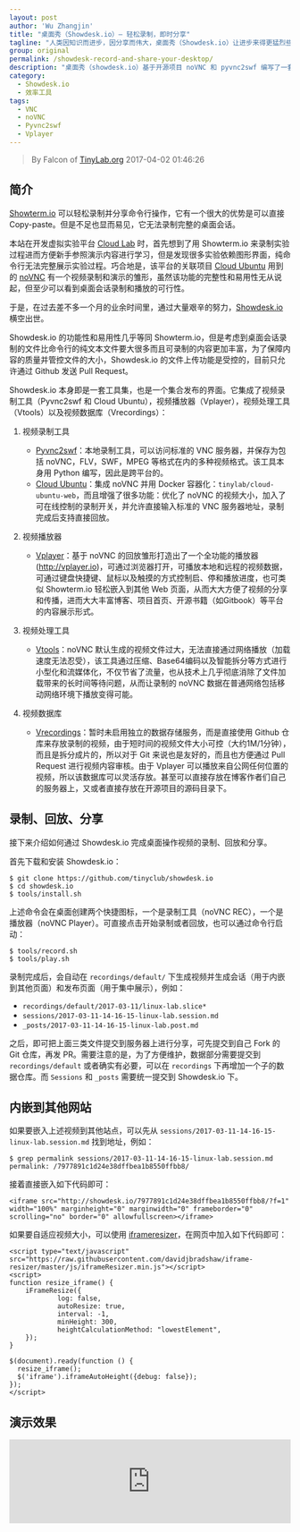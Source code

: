 ```yaml
---
layout: post
author: 'Wu Zhangjin'
title: "桌面秀（Showdesk.io）— 轻松录制，即时分享"
tagline: "人类因知识而进步，因分享而伟大，桌面秀（Showdesk.io）让进步来得更猛烈些吧"
group: original
permalink: /showdesk-record-and-share-your-desktop/
description: "桌面秀（showdesk.io）基于开源项目 noVNC 和 pyvnc2swf 编写了一套桌面会话录制和播放工具，录制的视频允许通过网页播放器直接播放，也可以嵌入到其他网站中。"
category:
  - Showdesk.io
  - 效率工具
tags:
  - VNC
  - noVNC
  - Pyvnc2swf
  - Vplayer
---
```


> By Falcon of [TinyLab.org][1]
> 2017-04-02 01:46:26

## 简介

[Showterm.io][2] 可以轻松录制并分享命令行操作，它有一个很大的优势是可以直接 Copy-paste。但是不足也显而易见，它无法录制完整的桌面会话。

本站在开发虚拟实验平台 [Cloud Lab][3] 时，首先想到了用 Showterm.io 来录制实验过程进而方便新手参照演示内容进行学习，但是发现很多实验依赖图形界面，纯命令行无法完整展示实验过程。巧合地是，该平台的关联项目 [Cloud Ubuntu][4] 用到的 [noVNC][11] 有一个视频录制和演示的雏形，虽然该功能的完整性和易用性无从说起，但至少可以看到桌面会话录制和播放的可行性。

于是，在过去差不多一个月的业余时间里，通过大量艰辛的努力，[Showdesk.io][5]横空出世。

Showdesk.io 的功能性和易用性几乎等同 Showterm.io，但是考虑到桌面会话录制的文件比命令行的纯文本文件要大很多而且可录制的内容更加丰富，为了保障内容的质量并管控文件的大小，Showdesk.io 的文件上传功能是受控的，目前只允许通过 Github 发送 Pull Request。

Showdesk.io 本身即是一套工具集，也是一个集合发布的界面。它集成了视频录制工具（Pyvnc2swf 和 Cloud Ubuntu），视频播放器（Vplayer），视频处理工具（Vtools）以及视频数据库（Vrecordings）：

1. 视频录制工具
    * [Pyvnc2swf][7]：本地录制工具，可以访问标准的 VNC 服务器，并保存为包括 noVNC，FLV，SWF，MPEG 等格式在内的多种视频格式。该工具本身用 Python 编写，因此是跨平台的。
    * [Cloud Ubuntu][4]：集成 noVNC 并用 Docker 容器化：`tinylab/cloud-ubuntu-web`，而且增强了很多功能：优化了 noVNC 的视频大小，加入了可在线控制的录制开关，并允许直接输入标准的 VNC 服务器地址，录制完成后支持直接回放。

2. 视频播放器
    * [Vplayer][6]：基于 noVNC 的回放雏形打造出了一个全功能的播放器(http://vplayer.io)，可通过浏览器打开，可播放本地和远程的视频数据，可通过键盘快捷键、鼠标以及触摸的方式控制启、停和播放进度，也可类似 Showterm.io 轻松嵌入到其他 Web 页面，从而大大方便了视频的分享和传播，进而大大丰富博客、项目首页、开源书籍（如Gitbook）等平台的内容展示形式。

3. 视频处理工具
    * [Vtools][8]：noVNC 默认生成的视频文件过大，无法直接通过网络播放（加载速度无法忍受），该工具通过压缩、Base64编码以及智能拆分等方式进行小型化和流媒体化，不仅节省了流量，也从技术上几乎彻底消除了文件加载带来的长时间等待问题，从而让录制的 noVNC 数据在普通网络包括移动网络环境下播放变得可能。

4. 视频数据库
    * [Vrecordings][9]：暂时未启用独立的数据存储服务，而是直接使用 Github 仓库来存放录制的视频，由于短时间的视频文件大小可控（大约1M/1分钟），而且是拆分成片的，所以对于 Git 来说也是友好的，而且也方便通过 Pull Request 进行视频内容审核。由于 Vplayer 可以播放来自公网任何位置的视频，所以该数据库可以灵活存放。甚至可以直接存放在博客作者们自己的服务器上，又或者直接存放在开源项目的源码目录下。

## 录制、回放、分享

接下来介绍如何通过 Showdesk.io 完成桌面操作视频的录制、回放和分享。

首先下载和安装 Showdesk.io：

    $ git clone https://github.com/tinyclub/showdesk.io
    $ cd showdesk.io
    $ tools/install.sh

上述命令会在桌面创建两个快捷图标，一个是录制工具（noVNC REC），一个是播放器（noVNC Player）。可直接点击开始录制或者回放，也可以通过命令行启动：

    $ tools/record.sh
    $ tools/play.sh

录制完成后，会自动在 `recordings/default/` 下生成视频并生成会话（用于内嵌到其他页面）和发布页面（用于集中展示），例如：

* `recordings/default/2017-03-11/linux-lab.slice*`
* `sessions/2017-03-11-14-16-15-linux-lab.session.md`
* `_posts/2017-03-11-14-16-15-linux-lab.post.md`

之后，即可把上面三类文件提交到服务器上进行分享，可先提交到自己 Fork 的 Git 仓库，再发 PR。需要注意的是，为了方便维护，数据部分需要提交到 `recordings/default` 或者确实有必要，可以在 `recordings` 下再增加一个子的数据仓库。而 `Sessions` 和 `_posts` 需要统一提交到 Showdesk.io 下。

## 内嵌到其他网站

如果要嵌入上述视频到其他站点，可以先从 `sessions/2017-03-11-14-16-15-linux-lab.session.md` 找到地址，例如：

    $ grep permalink sessions/2017-03-11-14-16-15-linux-lab.session.md
    permalink: /7977891c1d24e38dffbea1b8550ffbb8/

接着直接嵌入如下代码即可：

    <iframe src="http://showdesk.io/7977891c1d24e38dffbea1b8550ffbb8/?f=1" width="100%" marginheight="0" marginwidth="0" frameborder="0" scrolling="no" border="0" allowfullscreen></iframe>

如果要自适应视频大小，可以使用 [iframeresizer][5]，在网页中加入如下代码即可：

    <script type="text/javascript" src="https://raw.githubusercontent.com/davidjbradshaw/iframe-resizer/master/js/iframeResizer.min.js"></script>
    <script>
    function resize_iframe() {
        iFrameResize({
                log: false,
                autoResize: true,
                interval: -1,
                minHeight: 300,
                heightCalculationMethod: "lowestElement",
        });
    }

    $(document).ready(function () {
      resize_iframe();
      $('iframe').iframeAutoHeight({debug: false});
    });
    </script>

## 演示效果

<iframe src="http://showdesk.io/7977891c1d24e38dffbea1b8550ffbb8/?f=1" width="100%" marginheight="0" marginwidth="0" frameborder="0" scrolling="no" border="0" allowfullscreen></iframe>


[1]: http://tinylab.org
[2]: http://showterm.io
[3]: https://github.com/tinyclub/cloud-lab
[4]: https://github.com/tinyclub/cloud-ubuntu
[5]: http://showdesk.io
[6]: http://vplayer.io
[7]: https://github.com/tinyclub/pyvnc2swf
[8]: https://github.com/tinyclub/vtools
[9]: https://github.com/tinyclub/vrecordings
[10]: https://github.com/davidjbradshaw/iframe-resizer
[11]: https://github.com/novnc/noVNC
